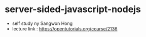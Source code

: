 # server-sided-javascript-nodejs
- self study ny Sangwon Hong
- lecture link : https://opentutorials.org/course/2136